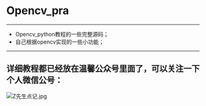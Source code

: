 # Opencv_pra
----
* Opencv_python教程的一些完整源码；
* 自己根据opencv实现的一些小功能；

----
详细教程都已经放在温馨公众号里面了，可以关注一下个人微信公号：
---
![Z先生点记.jpg](http://ww1.sinaimg.cn/large/007wRTdIgy1ga0s48ughuj3076076wey.jpg)
